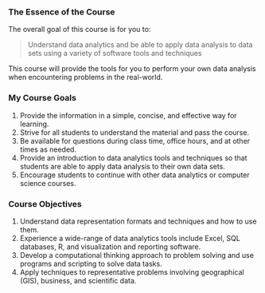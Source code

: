 ### The Essence of the Course

The overall goal of this course is for you to:

> Understand data analytics and be able to apply data analysis to data sets using a variety of software tools and techniques

This course will provide the tools for you to perform your own data analysis when encountering problems in the real-world.


### My Course Goals

1. Provide the information in a simple, concise, and effective way for learning.
1. Strive for all students to understand the material and pass the course.
1. Be available for questions during class time, office hours, and at other times as needed.
1. Provide an introduction to data analytics tools and techniques so that students are able to apply data analysis to their own data sets.
1. Encourage students to continue with other data analytics or computer science courses.

### Course Objectives

1. Understand data representation formats and techniques and how to use them.
1. Experience a wide-range of data analytics tools include Excel, SQL databases, R, and visualization and reporting software.
1. Develop a computational thinking approach to problem solving and use programs and scripting to solve data tasks.
1. Apply techniques to representative problems involving geographical (GIS), business, and scientific data.
